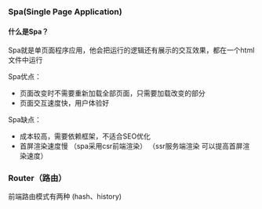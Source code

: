 ### Spa(Single Page Application)

#### 什么是Spa？

Spa就是单页面程序应用，他会把运行的逻辑还有展示的交互效果，都在一个html文件中运行

Spa优点：

- 页面改变时不需要重新加载全部页面，只需要加载改变的部分
- 页面交互速度快，用户体验好

Spa缺点：

- 成本较高，需要依赖框架，不适合SEO优化
- 首屏渲染速度慢 （spa采用csr前端渲染） （ssr服务端渲染 可以提高首屏渲染速度）



### Router（路由）

前端路由模式有两种 (hash、history)
